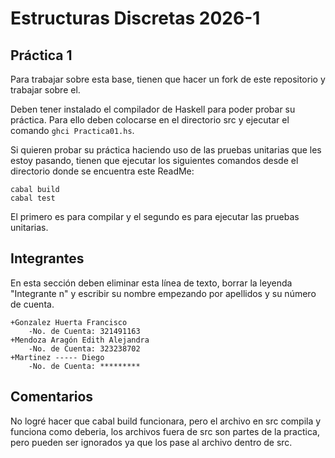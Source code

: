 # Estructuras Discretas 2026-1

## Práctica 1

Para trabajar sobre esta base, tienen que hacer un fork de este repositorio y trabajar sobre el.

Deben tener instalado el compilador de Haskell para poder probar su práctica. Para ello deben colocarse en el directorio src y ejecutar el comando `ghci Practica01.hs`.

Si quieren probar su práctica haciendo uso de las pruebas unitarias que les estoy pasando, tienen que ejecutar los siguientes comandos desde el directorio donde se encuentra este ReadMe:
```
cabal build
cabal test
```

El primero es para compilar y el segundo es para ejecutar las pruebas unitarias.

## Integrantes

En esta sección deben eliminar esta línea de texto, borrar la leyenda "Integrante n" y escribir su nombre empezando por apellidos y su número de cuenta.

    +Gonzalez Huerta Francisco
        -No. de Cuenta: 321491163
    +Mendoza Aragón Edith Alejandra
        -No. de Cuenta: 323238702
    +Martinez ----- Diego
        -No. de Cuenta: *********

## Comentarios

No logré hacer que cabal build funcionara, pero el archivo en src compila y funciona como deberia, los archivos fuera de src son partes de la practica, pero pueden ser ignorados ya que los pase al archivo dentro de src.
